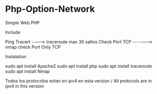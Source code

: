# Php-Option-Network

Simple Web PHP

Include

Ping
Tracert ----> traceroute max 30 saltos
Check Port TCP -------> nmap check Port Only TCP


Instalation

sudo apt install Apache2
sudo apt install php
sudo apt install traceroute
sudo apt install Nmap

Todos los protocolos estan en ipv4 en esta version / All protocols are in ipv4 in this version
